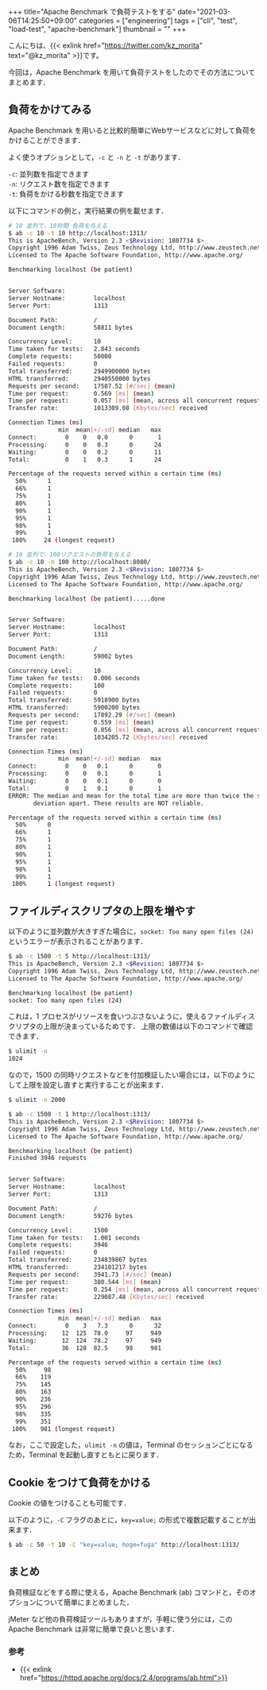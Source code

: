 +++
title="Apache Benchmark で負荷テストをする"
date="2021-03-06T14:25:50+09:00"
categories = ["engineering"]
tags = ["cli", "test", "load-test", "apache-benchmark"]
thumbnail = ""
+++

こんにちは、{{< exlink href="https://twitter.com/kz_morita" text="@kz_morita" >}}です。

今回は，Apache Benchmark を用いて負荷テストをしたのでその方法についてまとめます．

## 負荷をかけてみる

Apache Benchmark を用いると比較的簡単にWebサービスなどに対して負荷をかけることができます．

よく使うオプションとして，`-c` と `-n` と `-t` があります．

`-c`: 並列数を指定できます\
`-n`: リクエスト数を指定できます\
`-t`: 負荷をかける秒数を指定できます

以下にコマンドの例と，実行結果の例を載せます．

```bash
# 10 並列で，10秒間 負荷を与える
$ ab -c 10 -t 10 http://localhost:1313/
This is ApacheBench, Version 2.3 <$Revision: 1807734 $>
Copyright 1996 Adam Twiss, Zeus Technology Ltd, http://www.zeustech.net/
Licensed to The Apache Software Foundation, http://www.apache.org/

Benchmarking localhost (be patient)


Server Software:        
Server Hostname:        localhost
Server Port:            1313

Document Path:          /
Document Length:        58811 bytes

Concurrency Level:      10
Time taken for tests:   2.843 seconds
Complete requests:      50000
Failed requests:        0
Total transferred:      2949900000 bytes
HTML transferred:       2940550000 bytes
Requests per second:    17587.52 [#/sec] (mean)
Time per request:       0.569 [ms] (mean)
Time per request:       0.057 [ms] (mean, across all concurrent requests)
Transfer rate:          1013309.08 [Kbytes/sec] received

Connection Times (ms)
              min  mean[+/-sd] median   max
Connect:        0    0   0.0      0       1
Processing:     0    0   0.3      0      24
Waiting:        0    0   0.2      0      11
Total:          0    1   0.3      1      24

Percentage of the requests served within a certain time (ms)
  50%      1
  66%      1
  75%      1
  80%      1
  90%      1
  95%      1
  98%      1
  99%      1
 100%     24 (longest request)
```


```bash
# 10 並列で，100リクエストの負荷を与える
$ ab -c 10 -n 100 http://localhost:8080/
This is ApacheBench, Version 2.3 <$Revision: 1807734 $>
Copyright 1996 Adam Twiss, Zeus Technology Ltd, http://www.zeustech.net/
Licensed to The Apache Software Foundation, http://www.apache.org/

Benchmarking localhost (be patient).....done


Server Software:        
Server Hostname:        localhost
Server Port:            1313

Document Path:          /
Document Length:        59002 bytes

Concurrency Level:      10
Time taken for tests:   0.006 seconds
Complete requests:      100
Failed requests:        0
Total transferred:      5918900 bytes
HTML transferred:       5900200 bytes
Requests per second:    17892.29 [#/sec] (mean)
Time per request:       0.559 [ms] (mean)
Time per request:       0.056 [ms] (mean, across all concurrent requests)
Transfer rate:          1034205.72 [Kbytes/sec] received

Connection Times (ms)
              min  mean[+/-sd] median   max
Connect:        0    0   0.1      0       0
Processing:     0    0   0.1      0       1
Waiting:        0    0   0.1      0       0
Total:          0    1   0.1      0       1
ERROR: The median and mean for the total time are more than twice the standard
       deviation apart. These results are NOT reliable.

Percentage of the requests served within a certain time (ms)
  50%      0
  66%      1
  75%      1
  80%      1
  90%      1
  95%      1
  98%      1
  99%      1
 100%      1 (longest request)
```


## ファイルディスクリプタの上限を増やす


以下のように並列数が大きすぎた場合に，`socket: Too many open files (24)` というエラーが表示されることがあります．


```bash
$ ab -c 1500 -t 5 http://localhost:1313/
This is ApacheBench, Version 2.3 <$Revision: 1807734 $>
Copyright 1996 Adam Twiss, Zeus Technology Ltd, http://www.zeustech.net/
Licensed to The Apache Software Foundation, http://www.apache.org/

Benchmarking localhost (be patient)
socket: Too many open files (24)
```

これは，1 プロセスがリソースを食いつぶさないように，使えるファイルディスクリプタの上限が決まっているためです．
上限の数値は以下のコマンドで確認できます．

```bash
$ ulimit -n
1024
```

なので，1500 の同時リクエストなどを付加検証したい場合には，以下のようにして上限を設定し直すと実行することが出来ます．

```bash
$ ulimit -n 2000

$ ab -c 1500 -t 1 http://localhost:1313/
This is ApacheBench, Version 2.3 <$Revision: 1807734 $>
Copyright 1996 Adam Twiss, Zeus Technology Ltd, http://www.zeustech.net/
Licensed to The Apache Software Foundation, http://www.apache.org/

Benchmarking localhost (be patient)
Finished 3946 requests


Server Software:
Server Hostname:        localhost
Server Port:            1313

Document Path:          /
Document Length:        59276 bytes

Concurrency Level:      1500
Time taken for tests:   1.001 seconds
Complete requests:      3946
Failed requests:        0
Total transferred:      234839867 bytes
HTML transferred:       234101217 bytes
Requests per second:    3941.73 [#/sec] (mean)
Time per request:       380.544 [ms] (mean)
Time per request:       0.254 [ms] (mean, across all concurrent requests)
Transfer rate:          229087.48 [Kbytes/sec] received

Connection Times (ms)
              min  mean[+/-sd] median   max
Connect:        0    3   7.3      0      32
Processing:    12  125  78.0     97     949
Waiting:       12  124  78.2     97     949
Total:         36  128  82.5     98     981

Percentage of the requests served within a certain time (ms)
  50%     98
  66%    119
  75%    145
  80%    163
  90%    236
  95%    296
  98%    335
  99%    351
 100%    981 (longest request)
```

なお，ここで設定した，`ulimit -n` の値は，Terminal のセッションごとになるため，Terminal を起動し直すともとに戻ります．

## Cookie をつけて負荷をかける

Cookie の値をつけることも可能です．

以下のように，`-C` フラグのあとに，`key=value;` の形式で複数記載することが出来ます．

```bash
$ ab -c 50 -t 10 -C "key=value; hoge=fuga" http://localhost:1313/
```

## まとめ

負荷検証などをする際に使える，Apache Benchmark (ab) コマンドと，そのオプションについて簡単にまとめました．

jMeter など他の負荷検証ツールもありますが，手軽に使う分には，この Apache Benchmark は非常に簡単で良いと思います．


### 参考

- {{< exlink href="https://httpd.apache.org/docs/2.4/programs/ab.html">}}
